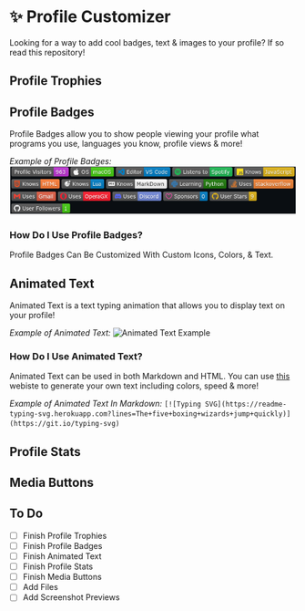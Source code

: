 # ✨ Profile Customizer
Looking for a way to add cool badges, text &amp; images to your profile? If so read this repository!

## Profile Trophies

## Profile Badges
Profile Badges allow you to show people viewing your profile what programs you use, languages you know, profile views & more!

*Example of Profile Badges:*
![Profile Badges Example](Screenshots/badges_example.png)

### How Do I Use Profile Badges?
Profile Badges Can Be Customized With Custom Icons, Colors, & Text.

## Animated Text
Animated Text is a text typing animation that allows you to display text on your profile!

*Example of Animated Text:*
![Animated Text Example](Screenshots/animated_text_example.gif)

### How Do I Use Animated Text?
Animated Text can be used in both Markdown and HTML. You can use [this]([https://www.example.com](https://readme-typing-svg.herokuapp.com)) webiste to generate your own text including colors, speed & more!

*Example of Animated Text In Markdown:*
`[![Typing SVG](https://readme-typing-svg.herokuapp.com?lines=The+five+boxing+wizards+jump+quickly)](https://git.io/typing-svg)`

## Profile Stats

## Media Buttons

## To Do
- [ ] Finish Profile Trophies
- [ ] Finish Profile Badges
- [ ] Finish Animated Text
- [ ] Finish Profile Stats
- [ ] Finish Media Buttons
- [ ] Add Files
- [ ] Add Screenshot Previews
